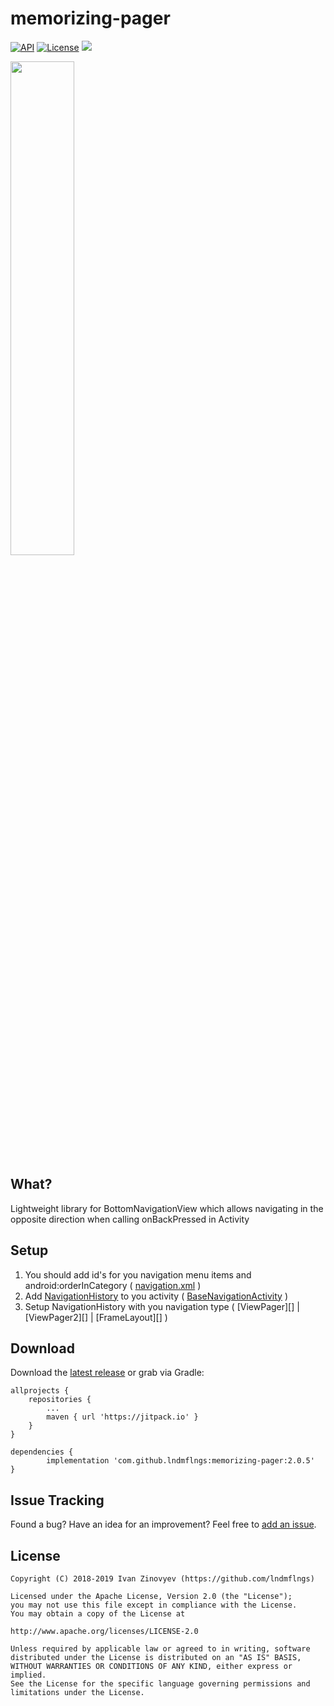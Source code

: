 # memorizing-pager

[![API](https://img.shields.io/badge/API-15%2B-blue.svg?style=flat)](https://android-arsenal.com/api?level=15)
[![License](https://img.shields.io/badge/license-Apache%202-red.svg?style=flat)](https://www.apache.org/licenses/LICENSE-2.0)
[![](https://jitpack.io/v/lndmflngs/memorizing-pager.svg)](https://jitpack.io/#lndmflngs/memorizing-pager)

<img src="https://github.com/lndmflngs/memorizing-pager/blob/master/screenshots/ezgif.com-crop.gif?raw=true" width="45%" />

## What?
Lightweight library for BottomNavigationView which allows navigating in the opposite direction when calling onBackPressed in Activity

## Setup
1. You should add id's for you navigation menu items and android:orderInCategory ( [navigation.xml][2] )
2. Add [NavigationHistory][6] to you activity ( [BaseNavigationActivity][7] )
3. Setup NavigationHistory with you navigation type ( [ViewPager][] | [ViewPager2][] | [FrameLayout][] )

## Download
Download the [latest release][1] or grab via Gradle:

```
allprojects {
	repositories {
		...
		maven { url 'https://jitpack.io' }
	}
}
```
```
dependencies {
    	implementation 'com.github.lndmflngs:memorizing-pager:2.0.5'
}
```
## Issue Tracking
Found a bug? Have an idea for an improvement? Feel free to [add an issue](../../issues).

## License

```
Copyright (C) 2018-2019 Ivan Zinovyev (https://github.com/lndmflngs)

Licensed under the Apache License, Version 2.0 (the "License");
you may not use this file except in compliance with the License.
You may obtain a copy of the License at

http://www.apache.org/licenses/LICENSE-2.0

Unless required by applicable law or agreed to in writing, software
distributed under the License is distributed on an "AS IS" BASIS,
WITHOUT WARRANTIES OR CONDITIONS OF ANY KIND, either express or implied.
See the License for the specific language governing permissions and
limitations under the License.
```
[1]: https://github.com/lndmflngs/memorizing-pager/releases/latest
[2]: https://github.com/lndmflngs/memorizing-pager/blob/master/app/src/main/res/menu/navigation.xml
[3]: https://github.com/lndmflngs/memorizing-pager/releases/latest
[4]: https://github.com/lndmflngs/memorizing-pager/releases/latest
[5]: https://github.com/lndmflngs/memorizing-pager/releases/latest
[6]: https://github.com/lndmflngs/memorizing-pager/blob/master/memorizingpager/src/main/java/com/lockwood/memorizingpager/NavigationHistory.kt
[7]: https://github.com/lndmflngs/memorizing-pager/blob/master/app/src/main/java/com/lockwood/pagerdemo/BaseNavigationActivity.kt